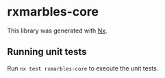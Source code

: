 # rxmarbles-core

This library was generated with [Nx](https://nx.dev).

## Running unit tests

Run `nx test rxmarbles-core` to execute the unit tests.
